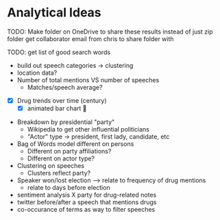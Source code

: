 # Analytical Ideas


TODO: Make folder on OneDrive to share these results
instead of just zip folder
get collaborator email from chris to share folder with

TODO: get list of good search words

- build out speech categories -> clustering
- location data?
- Number of total mentions VS number of speeches
  - Matches/speech average?
- [x] Drug trends over time (century)
  - [x] animated bar chart 🙂
- Breakdown by presidential "party"
  - Wikipedia to get other influential politicians
  - "Actor" type -> president, first lady, candidate, etc
- Bag of Words model different on persons
  - Different on party affiliations? 
  - Different on actor type?
- Clustering on speeches
  - Clusters reflect party?
- Speaker won/lost election --> relate to frequency of drug mentions
  - relate to days before election
- sentiment analysis X party for drug-related notes
- twitter before/after a speech that mentions drugs
- co-occurance of terms as way to filter speeches

